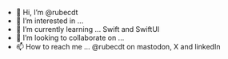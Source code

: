 - 👋 Hi, I’m @rubecdt
- 👀 I’m interested in ...
- 🌱 I’m currently learning ... Swift and SwiftUI
- 💞️ I’m looking to collaborate on ...
- 📫 How to reach me ...
            @rubecdt on mastodon, X and linkedIn

<!---
rubecdt/rubecdt is a ✨ special ✨ repository because its `README.md` (this file) appears on your GitHub profile.
You can click the Preview link to take a look at your changes.
--->
